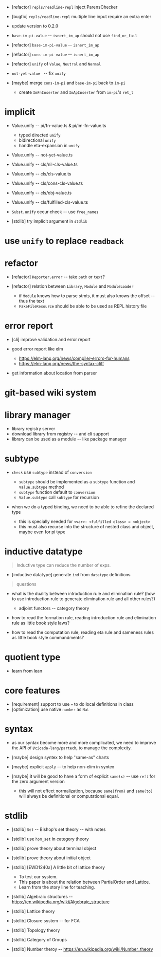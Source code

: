 - [refactor] `repls/readline-repl` inject ParensChecker
- [bugfix] `repls/readline-repl` multiple line input require an extra enter

- update version to 0.2.0

- `base-im-pi-value` -- `isnert_im_ap` should not use `find_or_fail`

- [refactor] `base-im-pi-value` -- `isnert_im_ap`
- [refactor] `cons-im-pi-value` -- `isnert_im_ap`

- [refactor] `unify` of `Value`, `Neutral` and `Normal`

- `not-yet-value ` -- fix `unify`

- [maybe] merge `cons-im-pi` and `base-im-pi` back to `im-pi`

  - create `ImFnInserter` and `ImApInserter` from `im-pi`'s `ret_t`

# implicit

- Value.unify -- pi/fn-value.ts & pi/im-fn-value.ts

  - typed directed `unify`
  - bidirectional `unify`
  - handle eta-expansion in `unify`

- Value.unify -- not-yet-value.ts

- Value.unify -- cls/nil-cls-value.ts
- Value.unify -- cls/cls-value.ts
- Value.unify -- cls/cons-cls-value.ts
- Value.unify -- cls/obj-value.ts
- Value.unify -- cls/fulfilled-cls-value.ts

- `Subst.unify` occur check -- use `free_names`

- [stdlib] try implicit argument in `stdlib`

# use `unify` to replace `readback`

# refactor

- [refactor] `Reporter.error` -- take `path` or `text`?

- [refactor] relation between `Library`, `Module` and `ModuleLoader`

  - if `Module` knows how to parse stmts, it must also knows the offset -- thus the text
  - `FakeFileResource` should be able to be used as REPL history file

# error report

- [cli] improve validation and error report

- good error report like elm
  - https://elm-lang.org/news/compiler-errors-for-humans
  - https://elm-lang.org/news/the-syntax-cliff

- get information about location from parser

# git-based wiki system

# library manager

- library registry server
- download library from registry -- and cli support
- library can be used as a module  -- like package manager

# subtype

- `check` use `subtype` instead of `conversion`
  - `subtype` should be implemented as a `subtype` function and `Value.subtype` method
  - `subtype` function default to `conversion`
  - `Value.subtype` call `subtype` for recursion

- when we do a typed binding, we need to be able to refine the declared type
  - this is specially needed for `<var>: <fulfilled class> = <object>`
  - this must also recurse into the structure of nested class and object, maybe even for pi type

# inductive datatype

> Inductive type can reduce the number of exps.

- [inductive datatype] generate `ind` from `datatype` definitions

> questions

- what is the duality between introduction rule and elimination rule?
  (how to use introduction rule to generate elimination rule and all other rules?)
  - adjoint functors -- category theory

- how to read the formation rule, reading introduction rule and elimination rule as little book style laws?
- how to read the computation rule, reading eta rule and sameness rules as little book style commandments?

# quotient type

- learn from lean

# core features

- [requirement] support to use `=` to do local definitions in class
- [optimization] use native `number` as `Nat`

# syntax

- as our syntax become more and more complicated,
  we need to improve the API of `@cicada-lang/partech`,
  to manage the complexity.

- [maybe] design syntex to help "same-as" charts
- [maybe] explicit `apply` -- to help non-elim in syntex
- [maybe] it will be good to have a form of explicit `same(x)` -- use `refl` for the zero argument version
  - this will not effect normalization, because `same(from)` and `same(to)` will always be definitional or computational equal.

# stdlib

- [stdlib] `Set` -- Bishop's set theory -- with notes

- [stdlib] use `hom_set` in category theory
- [stdlib] prove theory about terminal object
- [stdlib] prove theory about initial object

- [stdlib] [EWD1240a] A little bit of lattice theory
  - To test our system.
  - This paper is about the relation between PartialOrder and Lattice.
  - Learn from the story line for teaching.

- [stdlib] Algebraic structures -- https://en.wikipedia.org/wiki/Algebraic_structure

- [stdlib] Lattice theory

- [stdlib] Closure system -- for FCA

- [stdlib] Topology theory

- [stdlib] Category of Groups

- [stdlib] Number theroy -- https://en.wikipedia.org/wiki/Number_theory
